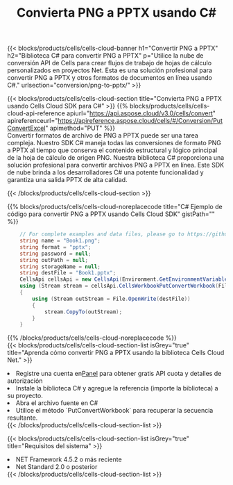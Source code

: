 ﻿---
title:  Convierta PNG a PPTX usando C#
description:  Utilizar el SDK de la nube Aspose.Cells para C# para convertir un archivo de formato PNG a un archivo de formato PPTX.
kwords: Excel, Convert PNG to PPTX, REST, C#
howto: How to convert PNG to PPTX using Aspose.Cells Cloud C# library.
---
{{< blocks/products/cells/cells-cloud-banner h1="Convertir PNG a PPTX" h2="Biblioteca C# para convertir PNG a PPTX" p="Utilice la nube de conversión API de Cells para crear flujos de trabajo de hojas de cálculo personalizados en proyectos Net. Esta es una solución profesional para convertir PNG a PPTX y otros formatos de documentos en línea usando C#." urlsection="conversion/png-to-pptx/" >}}

{{< blocks/products/cells/cells-cloud-section title="Convierta PNG a PPTX usando Cells Cloud SDK para C#" >}}
{{% blocks/products/cells/cells-cloud-api-reference apiurl="https://api.aspose.cloud/v3.0/cells/convert" apireferenceurl="https://apireference.aspose.cloud/cells/#/Conversion/PutConvertExcel" apimethod="PUT" %}}
<br/>
Convertir formatos de archivo de PNG a PPTX puede ser una tarea compleja. Nuestro SDK C# maneja todas las conversiones de formato PNG a PPTX al tiempo que conserva el contenido estructural y lógico principal de la hoja de cálculo de origen PNG. Nuestra biblioteca C# proporciona una solución profesional para convertir archivos PNG a PPTX en línea. Este SDK de nube brinda a los desarrolladores C# una potente funcionalidad y garantiza una salida PPTX de alta calidad.

{{< /blocks/products/cells/cells-cloud-section >}}

{{% blocks/products/cells/cells-cloud-noreplacecode title="C# Ejemplo de código para convertir PNG a PPTX usando Cells Cloud SDK" gistPath="" %}}
 
```cs
    // For complete examples and data files, please go to https://github.com/aspose-cells-cloud/aspose-cells-cloud-dotnet/
    string name = "Book1.png";
    string format = "pptx";
    string password = null;
    string outPath = null;
    string storageName = null;
    string destFile = "Book1.pptx";
    CellsApi cellsApi = new CellsApi(Environment.GetEnvironmentVariable("ProductClientId"), Environment.GetEnvironmentVariable("ProductClientSecret"));
    using (Stream stream = cellsApi.CellsWorkbookPutConvertWorkbook(File.OpenRead(name), format, password, outPath, storageName))
    {
        using (Stream outStream = File.OpenWrite(destFile))
        {
            stream.CopyTo(outStream);
        }
    }
```
 
{{% /blocks/products/cells/cells-cloud-noreplacecode %}}
<br/>
{{< blocks/products/cells/cells-cloud-section-list isGrey="true" title="Aprenda cómo convertir PNG a PPTX usando la biblioteca Cells Cloud Net." >}}
<li> Registre una cuenta en<a href="https://dashboard.aspose.cloud/">Panel</a> para obtener gratis API cuota y detalles de autorización</li>
<li>Instale la biblioteca C# y agregue la referencia (importe la biblioteca) a su proyecto.</li>
<li>Abra el archivo fuente en C#</li>
<li>Utilice el método `PutConvertWorkbook` para recuperar la secuencia resultante.</li>
{{< /blocks/products/cells/cells-cloud-section-list >}}

{{< blocks/products/cells/cells-cloud-section-list isGrey="true" title="Requisitos del sistema" >}}
<li>NET Framework 4.5.2 o más reciente</li>
<li>Net Standard 2.0 o posterior</li>
{{< /blocks/products/cells/cells-cloud-section-list >}}
